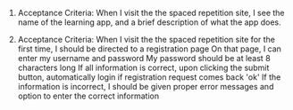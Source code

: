 1. Acceptance Criteria:
    When I visit the the spaced repetition site, I see the name of the learning app, and a  brief description 
    of what the app does.

2. Acceptance Criteria:
    When I visit the the spaced repetition site for the first time, I should be directed to a registration page
    On that page, I can enter my username and password 
    My password should be at least 8 characters long
    If all information is correct, upon clicking the submit button, automatically login if registration request comes back 'ok'
    If the information is incorrect, I should be given proper error messages and option to enter the correct information